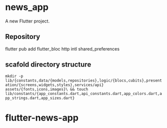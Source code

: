 # news_app

A new Flutter project.

## Repository

flutter pub add flutter_bloc http intl shared_preferences

## scafold directory structure

`mkdir -p lib/{constants,data/{models,repositories},logic/{blocs,cubits},presentation/{screens,widgets,styles},services/api} assets/{fonts,icons,images}\
&& touch lib/constants/{app_constants.dart,api_constants.dart,app_colors.dart,app_strings.dart,app_sizes.dart}`

# flutter-news-app
